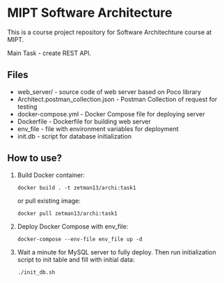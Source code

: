 # MIPT Software Architecture

This is a course project repository for Software Architechture course at MIPT. 

Main Task - create REST API.

## Files

- web_server/ - source code of web server based on Poco library
- Architect.postman_collection.json - Postman Collection of request for testing
- docker-compose.yml - Docker Compose file for deploying server
- Dockerfile - Dockerfile for building web server
- env_file - file with environment variables for deployment
- init.db - script for database initialization

## How to use?

1. Build Docker container:
    
    `docker build . -t zetman13/archi:task1`

   or pull existing image:

   `docker pull zetman13/archi:task1`

3. Deploy Docker Compose with env_file:
   
   `docker-compose --env-file env_file up -d`

4. Wait a minute for MySQL server to fully deploy. Then run initialization script to init table and fill with initial data:
   
   `./init_db.sh`